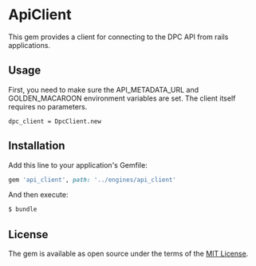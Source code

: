 # ApiClient
This gem provides a client for connecting to the DPC API from rails applications.

## Usage
First, you need to make sure the API_METADATA_URL and GOLDEN_MACAROON environment variables are set.
The client itself requires no parameters.
```
dpc_client = DpcClient.new
```

## Installation
Add this line to your application's Gemfile:

```ruby
gem 'api_client', path: '../engines/api_client'
```

And then execute:
```bash
$ bundle
```

## License
The gem is available as open source under the terms of the [MIT License](https://opensource.org/licenses/MIT).
